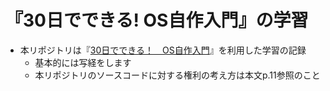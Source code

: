 # 『30日でできる! OS自作入門』の学習

- 本リポジトリは『[30日でできる！　OS自作入門](https://book.mynavi.jp/ec/products/detail/id=22078)』を利用した学習の記録
  - 基本的には写経をします
  - 本リポジトリのソースコードに対する権利の考え方は本文p.11参照のこと
